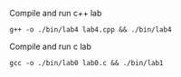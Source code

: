 Compile and run c++ lab

```
g++ -o ./bin/lab4 lab4.cpp && ./bin/lab4
```

Compile and run c lab
```
gcc -o ./bin/lab0 lab0.c && ./bin/lab1
```
